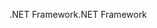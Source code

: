 <span data-ttu-id="69fce-101">.NET Framework</span><span class="sxs-lookup"><span data-stu-id="69fce-101">.NET Framework</span></span>